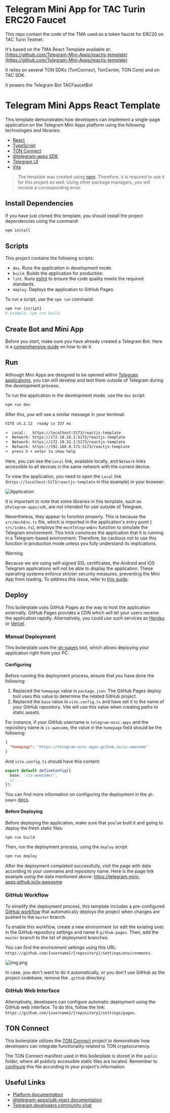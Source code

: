 # Telegram Mini App for TAC Turin ERC20 Faucet

This repo contain the code of the TMA used as a token faucet for ERC20 on TAC Turin Testnet.

It's based on the TMA React Template available at: [https://github.com/Telegram-Mini-Apps/reactjs-template](https://github.com/Telegram-Mini-Apps/reactjs-template)

It relies on several TON SDKs (TonConnect, TonCenter, TON Core) and on TAC SDK.

It powers the Telegram Bot TACFaucetBot



# Telegram Mini Apps React Template

This template demonstrates how developers can implement a single-page
application on the Telegram Mini Apps platform using the following technologies
and libraries:

- [React](https://react.dev/)
- [TypeScript](https://www.typescriptlang.org/)
- [TON Connect](https://docs.ton.org/develop/dapps/ton-connect/overview)
- [@telegram-apps SDK](https://docs.telegram-mini-apps.com/packages/telegram-apps-sdk/2-x)
- [Telegram UI](https://github.com/Telegram-Mini-Apps/TelegramUI)
- [Vite](https://vitejs.dev/)

> The template was created using [npm](https://www.npmjs.com/). Therefore, it is
> required to use it for this project as well. Using other package managers, you
> will receive a corresponding error.

## Install Dependencies

If you have just cloned this template, you should install the project
dependencies using the command:

```Bash
npm install
```

## Scripts

This project contains the following scripts:

- `dev`. Runs the application in development mode.
- `build`. Builds the application for production.
- `lint`. Runs [eslint](https://eslint.org/) to ensure the code quality meets
  the required standards.
- `deploy`. Deploys the application to GitHub Pages.

To run a script, use the `npm run` command:

```Bash
npm run {script}
# Example: npm run build
```

## Create Bot and Mini App

Before you start, make sure you have already created a Telegram Bot. Here is
a [comprehensive guide](https://docs.telegram-mini-apps.com/platform/creating-new-app)
on how to do it.

## Run

Although Mini Apps are designed to be opened
within [Telegram applications](https://docs.telegram-mini-apps.com/platform/about#supported-applications),
you can still develop and test them outside of Telegram during the development
process.

To run the application in the development mode, use the `dev` script:

```bash
npm run dev
```

After this, you will see a similar message in your terminal:

```bash
VITE v5.2.12  ready in 237 ms

➜  Local:   https://localhost:5173/reactjs-template
➜  Network: https://172.18.16.1:5173/reactjs-template
➜  Network: https://172.19.32.1:5173/reactjs-template
➜  Network: https://192.168.0.171:5173/reactjs-template
➜  press h + enter to show help
```

Here, you can see the `Local` link, available locally, and `Network` links
accessible to all devices in the same network with the current device.

To view the application, you need to open the `Local`
link (`https://localhost:5173/reactjs-template` in this example) in your
browser:

![Application](assets/application.png)

It is important to note that some libraries in this template, such as
`@telegram-apps/sdk`, are not intended for use outside of Telegram.

Nevertheless, they appear to function properly. This is because the
`src/mockEnv.ts` file, which is imported in the application's entry point (
`src/index.ts`), employs the `mockTelegramEnv` function to simulate the Telegram
environment. This trick convinces the application that it is running in a
Telegram-based environment. Therefore, be cautious not to use this function in
production mode unless you fully understand its implications.

> [!WARNING]
> Because we are using self-signed SSL certificates, the Android and iOS
> Telegram applications will not be able to display the application. These
> operating systems enforce stricter security measures, preventing the Mini App
> from loading. To address this issue, refer to
> [this guide](https://docs.telegram-mini-apps.com/platform/getting-app-link#remote).

## Deploy

This boilerplate uses GitHub Pages as the way to host the application
externally. GitHub Pages provides a CDN which will let your users receive the
application rapidly. Alternatively, you could use such services
as [Heroku](https://www.heroku.com/) or [Vercel](https://vercel.com).

### Manual Deployment

This boilerplate uses the [gh-pages](https://www.npmjs.com/package/gh-pages)
tool, which allows deploying your application right from your PC.

#### Configuring

Before running the deployment process, ensure that you have done the following:

1. Replaced the `homepage` value in `package.json`. The GitHub Pages deploy tool
   uses this value to
   determine the related GitHub project.
2. Replaced the `base` value in `vite.config.ts` and have set it to the name of
   your GitHub
   repository. Vite will use this value when creating paths to static assets.

For instance, if your GitHub username is `telegram-mini-apps` and the repository
name is `is-awesome`, the value in the `homepage` field should be the following:

```json
{
  "homepage": "https://telegram-mini-apps.github.io/is-awesome"
}
```

And `vite.config.ts` should have this content:

```ts
export default defineConfig({
  base: '/is-awesome/',
  // ...
});
```

You can find more information on configuring the deployment in the `gh-pages`
[docs](https://github.com/tschaub/gh-pages?tab=readme-ov-file#github-pages-project-sites).

#### Before Deploying

Before deploying the application, make sure that you've built it and going to
deploy the fresh static files:

```bash
npm run build
```

Then, run the deployment process, using the `deploy` script:

```Bash
npm run deploy
```

After the deployment completed successfully, visit the page with data according
to your username and repository name. Here is the page link example using the
data mentioned above:
https://telegram-mini-apps.github.io/is-awesome

### GitHub Workflow

To simplify the deployment process, this template includes a
pre-configured [GitHub workflow](.github/workflows/github-pages-deploy.yml) that
automatically deploys the project when changes are pushed to the `master`
branch.

To enable this workflow, create a new environment (or edit the existing one) in
the GitHub repository settings and name it `github-pages`. Then, add the
`master` branch to the list of deployment branches.

You can find the environment settings using this
URL: `https://github.com/{username}/{repository}/settings/environments`.

![img.png](.github/deployment-branches.png)

In case, you don't want to do it automatically, or you don't use GitHub as the
project codebase, remove the `.github` directory.

### GitHub Web Interface

Alternatively, developers can configure automatic deployment using the GitHub
web interface. To do this, follow the link:
`https://github.com/{username}/{repository}/settings/pages`.

## TON Connect

This boilerplate utilizes
the [TON Connect](https://docs.ton.org/develop/dapps/ton-connect/overview)
project to demonstrate how developers can integrate functionality related to TON
cryptocurrency.

The TON Connect manifest used in this boilerplate is stored in the `public`
folder, where all publicly accessible static files are located. Remember
to [configure](https://docs.ton.org/develop/dapps/ton-connect/manifest) this
file according to your project's information.

## Useful Links

- [Platform documentation](https://docs.telegram-mini-apps.com/)
- [@telegram-apps/sdk-react documentation](https://docs.telegram-mini-apps.com/packages/telegram-apps-sdk-react)
- [Telegram developers community chat](https://t.me/devs)
